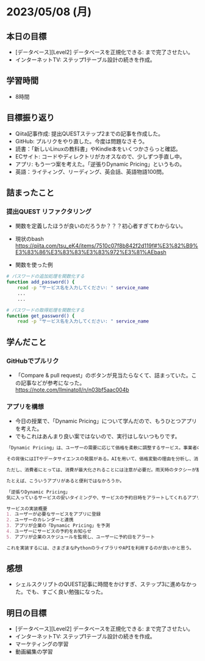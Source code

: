 # 2023/05/08 (月)

## 本日の目標

- [データベース][Level2] データベースを正規化できる: まで完了させたい。
- インターネットTV: ステップ1テーブル設計の続きを作成。

## 学習時間

- 8時間

## 目標振り返り

- Qiita記事作成: 提出QUESTステップ2までの記事を作成した。
- GitHub: プルリクをやり直した。今度は問題なさそう。
- 読書：「新しいLinuxの教科書」やKindle本をいくつかさらっと確認。
- ECサイト: コードやディレクトリがカオスなので、少しずつ手直し中。
- アプリ: もう一つ案を考えた。「逆張りDynamic Pricing」というもの。
- 英語：ライティング、リーディング、英会話、英語物語100問。

## 詰まったこと

### 提出QUEST リファクタリング
- 関数を定義したほうが良いのだろうか？？？初心者すぎてわからない。

- 現状のbash
https://qiita.com/tsu_eK4/items/7510c07f8b842f2d119f#%E3%82%B9%E3%83%86%E3%83%83%E3%83%972%E3%81%AEbash

- 関数を使った例
```bash
# パスワードの追加処理を関数化する
function add_password() {
    read -p "サービス名を入力してください: " service_name
    ...
    ...

# パスワードの取得処理を関数化する
function get_password() {
    read -p "サービス名を入力してください: " service_name

```

## 学んだこと

### GitHubでプルリク
- 「Compare & pull request」のボタンが見当たらなくて、詰まっていた。この記事などが参考になった。
https://note.com/llminatoll/n/n03bf5aac004b

### アプリを構想
- 今日の授業で、「Dynamic Pricing」について学んだので、もうひとつアプリを考えた。
- でもこれはあんまり良い案ではないので、実行はしないつもりです。
```md
「Dynamic Pricing」は、ユーザーの需要に応じて価格を柔軟に調整するサービス。事業者の収益を最大化できるため、東京ディズニーランドやJRなど多くの企業が採用している。

その背後にはITやデータサイエンスの発展がある。AIを用いて、価格変動の理由を分析し、消費者に最適な価格を提供することができる。

ただし、消費者にとっては、消費が最大化されることには注意が必要だ。雨天時のタクシーが割高になったり、大型連休の渡航費やホテルが値上がりしたり…。

たとえば、こういうアプリがあると便利ではなかろうか。

「逆張りDynamic Pricing」
気に入っているサービスの安いタイミングや、サービスの予約日時をアラートしてくれるアプリ。買い逃しを防ぐ。

サービスの実装概要
1. ユーザーが必要なサービスをアプリに登録
2. ユーザーのカレンダーと連携
3. アプリが企業の「Dynamic Pricing」を予測
4. ユーザーにサービスの予約をお知らせ
5. アプリが企業のスケジュールを監視し、ユーザーに予約日をアラート

これを実装するには、さまざまなPythonのライブラリやAPIを利用するのが良いかと思う。
```

## 感想

- シェルスクリプトのQUEST記事に時間をかけすぎ、ステップ3に進めなかった。でも、すごく良い勉強になった。

## 明日の目標

- [データベース][Level2] データベースを正規化できる: まで完了させたい。
- インターネットTV: ステップ1テーブル設計の続きを作成。
- マーケティングの学習
- 動画編集の学習
